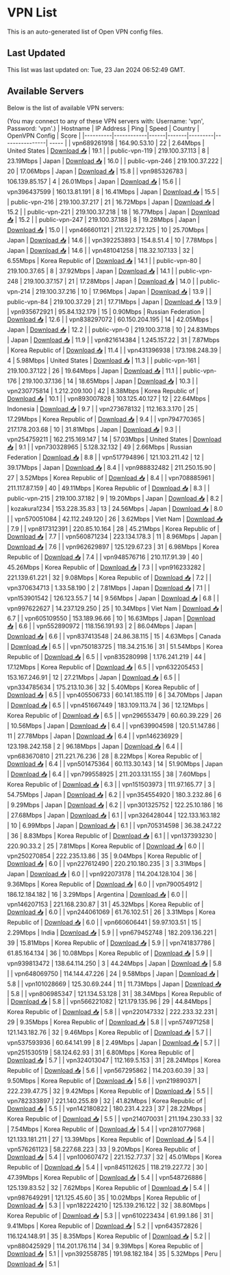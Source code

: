 # VPN List

This is an auto-generated list of Open VPN config files.

## Last Updated

This list was last updated on: Tue, 23 Jan 2024 06:52:49 GMT.

## Available Servers

Below is the list of available VPN servers:

(You may connect to any of these VPN servers with: Username: 'vpn', Password: 'vpn'.)
| Hostname | IP Address | Ping | Speed | Country | OpenVPN Config | Score |
|----------|------------|------|-------|---------|----------------| ----- |
| vpn689261918 | 164.90.53.10 | 22 | 2.64Mbps | United States | [Download 📥](./configs/server_0_US.ovpn) | 19.1 |
| public-vpn-119 | 219.100.37.113 | 8 | 23.19Mbps | Japan | [Download 📥](./configs/server_1_JP.ovpn) | 16.0 |
| public-vpn-246 | 219.100.37.222 | 20 | 17.06Mbps | Japan | [Download 📥](./configs/server_2_JP.ovpn) | 15.8 |
| vpn985326783 | 106.139.85.157 | 4 | 26.01Mbps | Japan | [Download 📥](./configs/server_3_JP.ovpn) | 15.6 |
| vpn396437599 | 160.13.81.191 | 8 | 16.41Mbps | Japan | [Download 📥](./configs/server_4_JP.ovpn) | 15.5 |
| public-vpn-216 | 219.100.37.217 | 21 | 16.72Mbps | Japan | [Download 📥](./configs/server_5_JP.ovpn) | 15.2 |
| public-vpn-221 | 219.100.37.218 | 18 | 16.77Mbps | Japan | [Download 📥](./configs/server_6_JP.ovpn) | 15.2 |
| public-vpn-247 | 219.100.37.188 | 8 | 19.28Mbps | Japan | [Download 📥](./configs/server_7_JP.ovpn) | 15.0 |
| vpn466601121 | 211.122.172.125 | 10 | 25.70Mbps | Japan | [Download 📥](./configs/server_8_JP.ovpn) | 14.6 |
| vpn392253893 | 154.8.51.4 | 10 | 7.78Mbps | Japan | [Download 📥](./configs/server_9_JP.ovpn) | 14.6 |
| vpn481041258 | 118.32.107.133 | 32 | 6.55Mbps | Korea Republic of | [Download 📥](./configs/server_10_KR.ovpn) | 14.1 |
| public-vpn-80 | 219.100.37.65 | 8 | 37.92Mbps | Japan | [Download 📥](./configs/server_11_JP.ovpn) | 14.1 |
| public-vpn-248 | 219.100.37.157 | 21 | 17.28Mbps | Japan | [Download 📥](./configs/server_12_JP.ovpn) | 14.0 |
| public-vpn-214 | 219.100.37.216 | 10 | 17.96Mbps | Japan | [Download 📥](./configs/server_13_JP.ovpn) | 13.9 |
| public-vpn-84 | 219.100.37.29 | 21 | 17.71Mbps | Japan | [Download 📥](./configs/server_14_JP.ovpn) | 13.9 |
| vpn935672921 | 95.84.132.179 | 15 | 0.90Mbps | Russian Federation | [Download 📥](./configs/server_15_RU.ovpn) | 12.6 |
| vpn838297072 | 60.150.204.195 | 14 | 42.05Mbps | Japan | [Download 📥](./configs/server_16_JP.ovpn) | 12.2 |
| public-vpn-0 | 219.100.37.18 | 10 | 24.83Mbps | Japan | [Download 📥](./configs/server_17_JP.ovpn) | 11.9 |
| vpn821614384 | 1.245.157.22 | 31 | 7.87Mbps | Korea Republic of | [Download 📥](./configs/server_18_KR.ovpn) | 11.4 |
| vpn431396938 | 173.198.248.39 | 4 | 5.98Mbps | United States | [Download 📥](./configs/server_19_US.ovpn) | 11.3 |
| public-vpn-161 | 219.100.37.122 | 26 | 19.64Mbps | Japan | [Download 📥](./configs/server_20_JP.ovpn) | 11.1 |
| public-vpn-176 | 219.100.37.136 | 14 | 18.65Mbps | Japan | [Download 📥](./configs/server_21_JP.ovpn) | 10.3 |
| vpn230775814 | 1.212.209.100 | 42 | 8.38Mbps | Korea Republic of | [Download 📥](./configs/server_22_KR.ovpn) | 10.1 |
| vpn893007828 | 103.125.40.127 | 12 | 22.64Mbps | Indonesia | [Download 📥](./configs/server_23_ID.ovpn) | 9.7 |
| vpn273678132 | 112.163.3.170 | 25 | 17.29Mbps | Korea Republic of | [Download 📥](./configs/server_24_KR.ovpn) | 9.4 |
| vpn794770365 | 217.178.203.68 | 10 | 31.81Mbps | Japan | [Download 📥](./configs/server_25_JP.ovpn) | 9.3 |
| vpn254759211 | 162.215.169.147 | 14 | 57.03Mbps | United States | [Download 📥](./configs/server_26_US.ovpn) | 9.1 |
| vpn730328965 | 5.128.32.132 | 49 | 2.66Mbps | Russian Federation | [Download 📥](./configs/server_27_RU.ovpn) | 8.8 |
| vpn517794896 | 121.103.211.42 | 12 | 39.17Mbps | Japan | [Download 📥](./configs/server_28_JP.ovpn) | 8.4 |
| vpn988832482 | 211.250.15.90 | 27 | 3.52Mbps | Korea Republic of | [Download 📥](./configs/server_29_KR.ovpn) | 8.4 |
| vpn708885961 | 211.117.87.159 | 40 | 49.11Mbps | Korea Republic of | [Download 📥](./configs/server_30_KR.ovpn) | 8.3 |
| public-vpn-215 | 219.100.37.182 | 9 | 19.20Mbps | Japan | [Download 📥](./configs/server_31_JP.ovpn) | 8.2 |
| kozakura1234 | 153.228.35.83 | 13 | 24.56Mbps | Japan | [Download 📥](./configs/server_32_JP.ovpn) | 8.0 |
| vpn570051084 | 42.112.249.120 | 26 | 3.62Mbps | Viet Nam | [Download 📥](./configs/server_33_VN.ovpn) | 7.9 |
| vpn817312391 | 220.85.10.164 | 28 | 45.21Mbps | Korea Republic of | [Download 📥](./configs/server_34_KR.ovpn) | 7.7 |
| vpn560871234 | 223.134.178.3 | 11 | 8.96Mbps | Japan | [Download 📥](./configs/server_35_JP.ovpn) | 7.6 |
| vpn962629897 | 125.129.67.23 | 31 | 6.98Mbps | Korea Republic of | [Download 📥](./configs/server_36_KR.ovpn) | 7.4 |
| vpn948576716 | 210.117.91.39 | 40 | 45.26Mbps | Korea Republic of | [Download 📥](./configs/server_37_KR.ovpn) | 7.3 |
| vpn916233282 | 221.139.61.221 | 32 | 9.08Mbps | Korea Republic of | [Download 📥](./configs/server_38_KR.ovpn) | 7.2 |
| vpn370634713 | 1.33.58.190 | 2 | 7.81Mbps | Japan | [Download 📥](./configs/server_39_JP.ovpn) | 7.1 |
| vpn153901542 | 126.123.55.7 | 14 | 9.56Mbps | Japan | [Download 📥](./configs/server_40_JP.ovpn) | 6.8 |
| vpn997622627 | 14.237.129.250 | 25 | 10.34Mbps | Viet Nam | [Download 📥](./configs/server_41_VN.ovpn) | 6.7 |
| vpn605109550 | 153.189.96.66 | 10 | 16.63Mbps | Japan | [Download 📥](./configs/server_42_JP.ovpn) | 6.6 |
| vpn552890972 | 118.156.191.93 | 2 | 86.04Mbps | Japan | [Download 📥](./configs/server_43_JP.ovpn) | 6.6 |
| vpn837413548 | 24.86.38.115 | 15 | 4.63Mbps | Canada | [Download 📥](./configs/server_44_CA.ovpn) | 6.5 |
| vpn750183725 | 118.34.215.16 | 31 | 51.54Mbps | Korea Republic of | [Download 📥](./configs/server_45_KR.ovpn) | 6.5 |
| vpn835280998 | 1.176.241.219 | 44 | 17.12Mbps | Korea Republic of | [Download 📥](./configs/server_46_KR.ovpn) | 6.5 |
| vpn632205453 | 153.167.246.91 | 12 | 27.21Mbps | Japan | [Download 📥](./configs/server_47_JP.ovpn) | 6.5 |
| vpn334785634 | 175.213.10.36 | 32 | 5.40Mbps | Korea Republic of | [Download 📥](./configs/server_48_KR.ovpn) | 6.5 |
| vpn405506733 | 60.141.185.119 | 6 | 34.70Mbps | Japan | [Download 📥](./configs/server_49_JP.ovpn) | 6.5 |
| vpn451667449 | 183.109.113.74 | 36 | 12.12Mbps | Korea Republic of | [Download 📥](./configs/server_50_KR.ovpn) | 6.5 |
| vpn296553479 | 60.60.39.229 | 26 | 10.56Mbps | Japan | [Download 📥](./configs/server_51_JP.ovpn) | 6.4 |
| vpn639904598 | 120.51.147.86 | 11 | 27.78Mbps | Japan | [Download 📥](./configs/server_52_JP.ovpn) | 6.4 |
| vpn146236929 | 123.198.242.158 | 2 | 96.18Mbps | Japan | [Download 📥](./configs/server_53_JP.ovpn) | 6.4 |
| vpn683670810 | 211.221.76.236 | 28 | 8.22Mbps | Korea Republic of | [Download 📥](./configs/server_54_KR.ovpn) | 6.4 |
| vpn501475364 | 60.113.30.143 | 14 | 51.90Mbps | Japan | [Download 📥](./configs/server_55_JP.ovpn) | 6.4 |
| vpn799558925 | 211.203.131.155 | 38 | 7.60Mbps | Korea Republic of | [Download 📥](./configs/server_56_KR.ovpn) | 6.3 |
| vpn151503973 | 111.97.165.77 | 3 | 54.75Mbps | Japan | [Download 📥](./configs/server_57_JP.ovpn) | 6.2 |
| vpn354554920 | 180.3.232.86 | 6 | 9.29Mbps | Japan | [Download 📥](./configs/server_58_JP.ovpn) | 6.2 |
| vpn301325752 | 122.25.10.186 | 16 | 27.68Mbps | Japan | [Download 📥](./configs/server_59_JP.ovpn) | 6.1 |
| vpn326428044 | 122.133.163.182 | 10 | 6.99Mbps | Japan | [Download 📥](./configs/server_60_JP.ovpn) | 6.1 |
| vpn705314598 | 36.38.247.22 | 36 | 8.83Mbps | Korea Republic of | [Download 📥](./configs/server_61_KR.ovpn) | 6.1 |
| vpn137393230 | 220.90.33.2 | 25 | 7.81Mbps | Korea Republic of | [Download 📥](./configs/server_62_KR.ovpn) | 6.0 |
| vpn250270854 | 222.235.13.86 | 35 | 9.04Mbps | Korea Republic of | [Download 📥](./configs/server_63_KR.ovpn) | 6.0 |
| vpn227612490 | 220.210.180.235 | 3 | 3.31Mbps | Japan | [Download 📥](./configs/server_64_JP.ovpn) | 6.0 |
| vpn922073178 | 114.204.128.104 | 36 | 9.36Mbps | Korea Republic of | [Download 📥](./configs/server_65_KR.ovpn) | 6.0 |
| vpn790054912 | 186.12.184.182 | 16 | 3.29Mbps | Argentina | [Download 📥](./configs/server_66_AR.ovpn) | 6.0 |
| vpn146207153 | 221.168.230.87 | 31 | 45.32Mbps | Korea Republic of | [Download 📥](./configs/server_67_KR.ovpn) | 6.0 |
| vpn244061069 | 61.76.102.51 | 26 | 3.31Mbps | Korea Republic of | [Download 📥](./configs/server_68_KR.ovpn) | 6.0 |
| vpn660606441 | 59.97.103.51 | 15 | 2.29Mbps | India | [Download 📥](./configs/server_69_IN.ovpn) | 5.9 |
| vpn679452748 | 182.209.136.221 | 39 | 15.81Mbps | Korea Republic of | [Download 📥](./configs/server_70_KR.ovpn) | 5.9 |
| vpn741837786 | 61.85.164.134 | 36 | 10.08Mbps | Korea Republic of | [Download 📥](./configs/server_71_KR.ovpn) | 5.9 |
| vpn939813472 | 138.64.114.250 | 3 | 44.24Mbps | Japan | [Download 📥](./configs/server_72_JP.ovpn) | 5.8 |
| vpn648069750 | 114.144.47.226 | 24 | 9.58Mbps | Japan | [Download 📥](./configs/server_73_JP.ovpn) | 5.8 |
| vpn101028669 | 125.30.69.244 | 11 | 11.73Mbps | Japan | [Download 📥](./configs/server_74_JP.ovpn) | 5.8 |
| vpn806985347 | 121.134.53.128 | 31 | 38.34Mbps | Korea Republic of | [Download 📥](./configs/server_75_KR.ovpn) | 5.8 |
| vpn566221082 | 121.179.135.96 | 29 | 44.84Mbps | Korea Republic of | [Download 📥](./configs/server_76_KR.ovpn) | 5.8 |
| vpn220147332 | 222.233.32.231 | 29 | 9.35Mbps | Korea Republic of | [Download 📥](./configs/server_77_KR.ovpn) | 5.8 |
| vpn574971258 | 121.143.182.76 | 32 | 9.46Mbps | Korea Republic of | [Download 📥](./configs/server_78_KR.ovpn) | 5.7 |
| vpn537593936 | 60.64.141.99 | 8 | 2.49Mbps | Japan | [Download 📥](./configs/server_79_JP.ovpn) | 5.7 |
| vpn251530519 | 58.124.62.93 | 31 | 6.80Mbps | Korea Republic of | [Download 📥](./configs/server_80_KR.ovpn) | 5.7 |
| vpn324013047 | 112.169.5.153 | 31 | 28.24Mbps | Korea Republic of | [Download 📥](./configs/server_81_KR.ovpn) | 5.6 |
| vpn567295862 | 114.203.60.39 | 33 | 9.50Mbps | Korea Republic of | [Download 📥](./configs/server_82_KR.ovpn) | 5.6 |
| vpn219890371 | 222.239.47.75 | 32 | 9.42Mbps | Korea Republic of | [Download 📥](./configs/server_83_KR.ovpn) | 5.5 |
| vpn782333897 | 221.140.255.89 | 32 | 41.82Mbps | Korea Republic of | [Download 📥](./configs/server_84_KR.ovpn) | 5.5 |
| vpn142180822 | 180.231.4.223 | 37 | 28.22Mbps | Korea Republic of | [Download 📥](./configs/server_85_KR.ovpn) | 5.5 |
| vpn214070031 | 211.194.230.33 | 32 | 7.54Mbps | Korea Republic of | [Download 📥](./configs/server_86_KR.ovpn) | 5.4 |
| vpn281077968 | 121.133.181.211 | 27 | 13.39Mbps | Korea Republic of | [Download 📥](./configs/server_87_KR.ovpn) | 5.4 |
| vpn576261123 | 58.227.68.223 | 33 | 9.20Mbps | Korea Republic of | [Download 📥](./configs/server_88_KR.ovpn) | 5.4 |
| vpn100607472 | 221.152.77.37 | 32 | 45.01Mbps | Korea Republic of | [Download 📥](./configs/server_89_KR.ovpn) | 5.4 |
| vpn845112625 | 118.219.227.72 | 30 | 47.39Mbps | Korea Republic of | [Download 📥](./configs/server_90_KR.ovpn) | 5.4 |
| vpn548726886 | 125.139.83.52 | 32 | 7.62Mbps | Korea Republic of | [Download 📥](./configs/server_91_KR.ovpn) | 5.4 |
| vpn987649291 | 121.125.45.60 | 35 | 10.02Mbps | Korea Republic of | [Download 📥](./configs/server_92_KR.ovpn) | 5.3 |
| vpn182224210 | 125.139.216.122 | 32 | 38.80Mbps | Korea Republic of | [Download 📥](./configs/server_93_KR.ovpn) | 5.3 |
| vpn610223434 | 61.99.1.86 | 31 | 9.41Mbps | Korea Republic of | [Download 📥](./configs/server_94_KR.ovpn) | 5.2 |
| vpn643572826 | 116.124.148.91 | 35 | 8.35Mbps | Korea Republic of | [Download 📥](./configs/server_95_KR.ovpn) | 5.2 |
| vpn880425929 | 114.201.176.114 | 34 | 9.39Mbps | Korea Republic of | [Download 📥](./configs/server_96_KR.ovpn) | 5.1 |
| vpn392558785 | 191.98.182.184 | 35 | 5.32Mbps | Peru | [Download 📥](./configs/server_97_PE.ovpn) | 5.1 |
